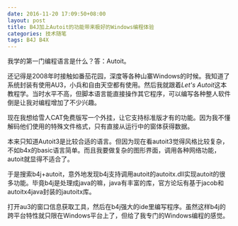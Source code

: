 ```yaml
---
date: 2016-11-20 17:09:50+08:00
layout: post
title: B4J加上Autoit的功能带来极好的Windows编程体验
categories: 技术随笔
tags: B4J B4X
---
```

 
我学的第一门编程语言是什么？答：Autoit。

还记得是2008年时接触如番茄花园，深度等各种山寨Windows的时候。我知道了系统封装有使用AU3，小兵和自由天空都有使用。然后我就跟着*Let's Autoit*这本教程学。当时水平不高，但脚本语言能直接操作其它程序，可以编写各种整人软件倒是让我对编程增加了不少兴趣。

现在我想给雪人CAT免费版写一个外挂，让它支持标准版才有的功能。因为我不懂解码他们使用的特殊文件格式，只有直接从运行中的窗体获得数据。

本来只知道Autoit3是比较合适的语言。但因为现在看autoit3觉得风格比较复杂，不如b4x的basic语言简单。而且我要做复杂的图形界面，调用各种网络功能，autoit就显得不适合了。

于是搜索b4j+autoit，意外地发现b4j支持调用autoit的autoitx.dll实现autoit的很多功能。毕竟b4j是处理成java的嘛，java有丰富的库，官方论坛有基于jacob和autoitx4java封装的jautoitx库。

打开au3的窗口信息获取工具，然后在b4j强大的ide里编写程序。虽然这样b4j的跨平台特性就只限在Windows平台上了，但给了我专门的Windows编程的感觉。